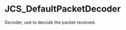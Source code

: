 <!--
   - $File: JCS_DefaultPacketDecoder.html $
   - $Date: 2018-10-01 03:09:03 $
   - $Revision: $
   - $Creator: Jen-Chieh Shen $
   - $Notice: See LICENSE.txt for modification and distribution information
   -                   Copyright © 2018 by Shen, Jen-Chieh $
-->


<div id="content-header">
  <h1>JCS_DefaultPacketDecoder</h1>
</div>

<p>
  Decoder, use to decode the packet received.
</p>
